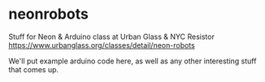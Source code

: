 # neonrobots
Stuff for Neon &amp; Arduino class at Urban Glass &amp; NYC Resistor
https://www.urbanglass.org/classes/detail/neon-robots

We'll put example arduino code here, as well as any other interesting stuff that comes up.
